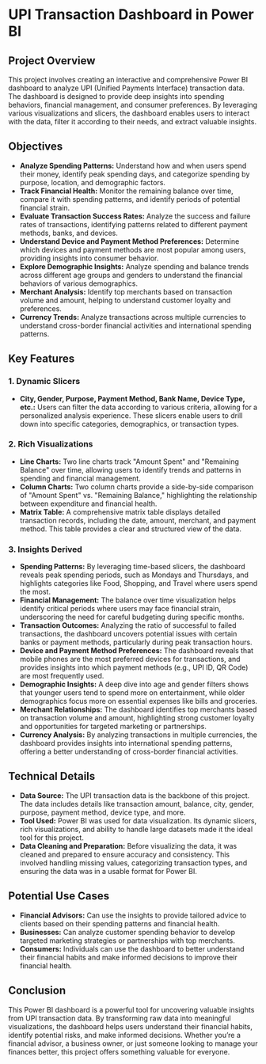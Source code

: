 # UPI Transaction Dashboard in Power BI

## Project Overview

This project involves creating an interactive and comprehensive Power BI dashboard to analyze UPI (Unified Payments Interface) transaction data. The dashboard is designed to provide deep insights into spending behaviors, financial management, and consumer preferences. By leveraging various visualizations and slicers, the dashboard enables users to interact with the data, filter it according to their needs, and extract valuable insights.

## Objectives

- **Analyze Spending Patterns:** Understand how and when users spend their money, identify peak spending days, and categorize spending by purpose, location, and demographic factors.
- **Track Financial Health:** Monitor the remaining balance over time, compare it with spending patterns, and identify periods of potential financial strain.
- **Evaluate Transaction Success Rates:** Analyze the success and failure rates of transactions, identifying patterns related to different payment methods, banks, and devices.
- **Understand Device and Payment Method Preferences:** Determine which devices and payment methods are most popular among users, providing insights into consumer behavior.
- **Explore Demographic Insights:** Analyze spending and balance trends across different age groups and genders to understand the financial behaviors of various demographics.
- **Merchant Analysis:** Identify top merchants based on transaction volume and amount, helping to understand customer loyalty and preferences.
- **Currency Trends:** Analyze transactions across multiple currencies to understand cross-border financial activities and international spending patterns.

## Key Features

### 1. Dynamic Slicers
- **City, Gender, Purpose, Payment Method, Bank Name, Device Type, etc.:** Users can filter the data according to various criteria, allowing for a personalized analysis experience. These slicers enable users to drill down into specific categories, demographics, or transaction types.

### 2. Rich Visualizations
- **Line Charts:** Two line charts track "Amount Spent" and "Remaining Balance" over time, allowing users to identify trends and patterns in spending and financial management.
- **Column Charts:** Two column charts provide a side-by-side comparison of "Amount Spent" vs. "Remaining Balance," highlighting the relationship between expenditure and financial health.
- **Matrix Table:** A comprehensive matrix table displays detailed transaction records, including the date, amount, merchant, and payment method. This table provides a clear and structured view of the data.

### 3. Insights Derived
- **Spending Patterns:** By leveraging time-based slicers, the dashboard reveals peak spending periods, such as Mondays and Thursdays, and highlights categories like Food, Shopping, and Travel where users spend the most.
- **Financial Management:** The balance over time visualization helps identify critical periods where users may face financial strain, underscoring the need for careful budgeting during specific months.
- **Transaction Outcomes:** Analyzing the ratio of successful to failed transactions, the dashboard uncovers potential issues with certain banks or payment methods, particularly during peak transaction hours.
- **Device and Payment Method Preferences:** The dashboard reveals that mobile phones are the most preferred devices for transactions, and provides insights into which payment methods (e.g., UPI ID, QR Code) are most frequently used.
- **Demographic Insights:** A deep dive into age and gender filters shows that younger users tend to spend more on entertainment, while older demographics focus more on essential expenses like bills and groceries.
- **Merchant Relationships:** The dashboard identifies top merchants based on transaction volume and amount, highlighting strong customer loyalty and opportunities for targeted marketing or partnerships.
- **Currency Analysis:** By analyzing transactions in multiple currencies, the dashboard provides insights into international spending patterns, offering a better understanding of cross-border financial activities.

## Technical Details

- **Data Source:** The UPI transaction data is the backbone of this project. The data includes details like transaction amount, balance, city, gender, purpose, payment method, device type, and more.
- **Tool Used:** Power BI was used for data visualization. Its dynamic slicers, rich visualizations, and ability to handle large datasets made it the ideal tool for this project.
- **Data Cleaning and Preparation:** Before visualizing the data, it was cleaned and prepared to ensure accuracy and consistency. This involved handling missing values, categorizing transaction types, and ensuring the data was in a usable format for Power BI.

## Potential Use Cases

- **Financial Advisors:** Can use the insights to provide tailored advice to clients based on their spending patterns and financial health.
- **Businesses:** Can analyze customer spending behavior to develop targeted marketing strategies or partnerships with top merchants.
- **Consumers:** Individuals can use the dashboard to better understand their financial habits and make informed decisions to improve their financial health.

## Conclusion

This Power BI dashboard is a powerful tool for uncovering valuable insights from UPI transaction data. By transforming raw data into meaningful visualizations, the dashboard helps users understand their financial habits, identify potential risks, and make informed decisions. Whether you’re a financial advisor, a business owner, or just someone looking to manage your finances better, this project offers something valuable for everyone.
